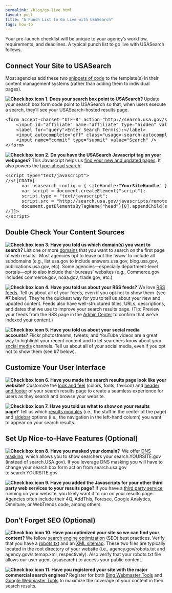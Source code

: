 ```yaml
---
permalink: /blog/go-live.html
layout: post
title: "A Punch List to Go Live with USASearch"
tags: how-to
---
```

<p>Your pre-launch checklist will be unique to your agency&#8217;s workflow, requirements, and deadlines. A typical punch list to go live with USASearch follows.</p>
<h2>Connect Your Site to USASearch</h2>
<p>Most agencies add these two <a href="/blog/how-to-add-our-code-to-your-website.html">snippets of code</a> to the template(s) in their content management systems (rather than adding them to individual pages).</p>
<p><strong><img alt="Check box icon" src="http://f22818b4dfc10241d8a3-f1564c64756a8cfee25b6b19953b1d23.r31.cf2.rackcdn.com/tumblr_mdskweoqc81qid15q.png"/> </strong><strong>1. Does your search box point to USASearch? </strong>Update your search box form code point to USASearch so that, when users execute a search, they&#8217;ll see your USASearch-hosted results page.</p>
<pre>&lt;form accept-charset="UTF-8" action="http://search.usa.gov/search" id="search_form" method="get"&gt;&lt;div style="margin:0;padding:0;display:inline"&gt;&lt;input name="utf8" type="hidden" value="&amp;#x2713;" /&gt;&lt;/div&gt;<br/>    &lt;input id="affiliate" name="affiliate" type="hidden" value="<strong>YourSiteHandle</strong>" /&gt;<br/>    &lt;label for="query"&gt;Enter Search Term(s):&lt;/label&gt;<br/>    &lt;input autocomplete="off" class="usagov-search-autocomplete" id="query" name="query" type="text" /&gt;<br/>    &lt;input name="commit" type="submit" value="Search" /&gt;<br/>&lt;/form&gt;</pre>
<p><strong><img alt="Check box icon" src="http://f22818b4dfc10241d8a3-f1564c64756a8cfee25b6b19953b1d23.r31.cf2.rackcdn.com/tumblr_mdskweoqc81qid15q.png"/> </strong><strong>2. Do you have the USASearch Javascript tag on your webpages?</strong> This Javascript helps us <a href="/blog/how-to-add-your-urls-to-our-index.html">find your new and updated pages</a>. It also powers the <a href="/blog/how-to-implement-type-ahead-search.html">type-ahead search</a>.</p>
<pre>&lt;script type="text/javascript"&gt;
//&lt;![CDATA[
      var usasearch_config = { siteHandle:"<strong>YourSiteHandle</strong>" };
      var script = document.createElement("script");
      script.type = "text/javascript";
      script.src = "http://search.usa.gov/javascripts/remote.loader.js";
      document.getElementsByTagName("head")[0].appendChild(script);
//]]&gt;<br/>&lt;/script&gt;</pre>
<h2>Double Check Your Content Sources</h2>
<p><strong><img alt="Check box icon" src="http://f22818b4dfc10241d8a3-f1564c64756a8cfee25b6b19953b1d23.r31.cf2.rackcdn.com/tumblr_mdskweoqc81qid15q.png"/> </strong><strong>3. Have you told us which domain(s) you want to search?</strong> List one or more <a href="/blog/how-to-edit-your-domains.html">domains</a> that you want to search on the first page of web results.  Most agencies opt to leave out the &#8216;www&#8217; to include all subdomains (e.g., list usa.gov to include answers.usa.gov, blog.usa.gov, publications.usa.gov, etc). Some agencies—especially department-level portals—opt to also include their bureaus&#8217; websites (e.g., Commerce.gov includes commerce.gov, noaa.gov, trade.gov, etc.)</p>
<p><strong><img alt="Check box icon" src="http://f22818b4dfc10241d8a3-f1564c64756a8cfee25b6b19953b1d23.r31.cf2.rackcdn.com/tumblr_mdskweoqc81qid15q.png"/> </strong><strong>4. Have you told us about your RSS feeds?</strong> We love <a href="/blog/how-to-add-your-rss-feeds-to-our-index.html">RSS feeds</a>. Tell us about all of your feeds, even if you opt not to show them  (see #7 below). They&#8217;re the quickest way for you to tell us about your new and updated content. Feeds also have well-structured titles, URLs, descriptions, and dates that we use to improve your search results page. (Tip: Preview your feeds from the RSS page in the <a href="http://search.usa.gov/affiliates/home">Admin Center</a> to confirm that we&#8217;ve indexed your content.)</p>
<p><strong><img alt="Check box icon" src="http://f22818b4dfc10241d8a3-f1564c64756a8cfee25b6b19953b1d23.r31.cf2.rackcdn.com/tumblr_mdskweoqc81qid15q.png"/> </strong><strong>5. Have you told us about your social media accounts?</strong> Flickr photostreams, tweets, and YouTube videos are a great way to highlight your recent content and to let searchers know about your <a href="/blog/how-to-add-your-social-media-to-our-index.html">social media</a> channels. Tell us about all of your social media, even if you opt not to show them (see #7 below). </p>
<h2>Customize Your User Interface</h2>
<p><strong><img alt="Check box icon" src="http://f22818b4dfc10241d8a3-f1564c64756a8cfee25b6b19953b1d23.r31.cf2.rackcdn.com/tumblr_mdskweoqc81qid15q.png"/> 6. Have you made the search results page look like your website?</strong> Customize the <a href="/blog/how-to-customize-the-look-and-feel-of-your-results-page.html">look and feel</a> (colors, fonts, favicon) and <a href="/blog/how-to-customize-the-header-and-footer-of-your-results.html">header and footer</a> of your search results page to create a seamless experience for users as they search and browse your website.</p>
<p><strong><img alt="Check box icon" src="http://f22818b4dfc10241d8a3-f1564c64756a8cfee25b6b19953b1d23.r31.cf2.rackcdn.com/tumblr_mdskweoqc81qid15q.png"/> 7. Have you told us what to show on your results page? </strong>Tell us which <a href="/blog/how-to-select-the-modules-that-appear-on-your-results.html">results modules</a> (i.e., the stuff in the center of the page) and <a href="/blog/how-to-select-the-sidebar-options-that-appear-on-your.html">sidebar</a> options (i.e., the navigation in the left-hand column) you want to appear on your search results.</p>
<h2>Set Up Nice-to-Have Features (Optional)</h2>
<p><strong><img alt="Check box icon" src="http://f22818b4dfc10241d8a3-f1564c64756a8cfee25b6b19953b1d23.r31.cf2.rackcdn.com/tumblr_mdskweoqc81qid15q.png"/> 8. Have you masked your domain?  </strong>We offer <a href="/blog/how-to-add-our-code-to-your-website#cname.html">DNS masking</a>, which allows you to show searchers your search.YOURSITE.gov (instead of search.USA.gov). If you leverage DNS masking you will have to change your search box form action from search.usa.gov to search.YOURSITE.gov. </p>
<p><strong><img alt="Check box icon" src="http://f22818b4dfc10241d8a3-f1564c64756a8cfee25b6b19953b1d23.r31.cf2.rackcdn.com/tumblr_mdskweoqc81qid15q.png"/> 9. Have you added the Javascripts for your other third party web services to your results page? </strong>If you have a <a href="/blog/how-to-add-javascript-for-your-third-party-web-services.html">third party service</a> running on your website, you likely want it to run on your results page. Agencies often include their 4Q, AddThis, Foresee, Google Analytics, Omniture, or WebTrends code, among others.</p>
<h2>Don&#8217;t Forget SEO (Optional)</h2>
<p><strong><img alt="Check box icon" src="http://f22818b4dfc10241d8a3-f1564c64756a8cfee25b6b19953b1d23.r31.cf2.rackcdn.com/tumblr_mdskweoqc81qid15q.png"/> 10. Have you optimized your site so we can find your content? </strong>We follow <a href="http://www.howto.gov/web-content/search/seo">search engine optimization</a> (SEO) best practices. Verify that you have a <a href="http://www.robotstxt.org">robots.txt</a> and an <a href="http://www.sitemaps.org">XML sitemap</a>. These two files are typically located in the root directory of your website (i.e., agency.gov/robots.txt and agency.gov/sitemap.xml, respectively). Also verify that your robots.txt file allows our user agent (usasearch) to access your public content.</p>
<p><strong><img alt="Check box icon" src="http://f22818b4dfc10241d8a3-f1564c64756a8cfee25b6b19953b1d23.r31.cf2.rackcdn.com/tumblr_mdskweoqc81qid15q.png"/> </strong><strong>11. Have you registered your site with the major commercial search engines? </strong>Register for both <a href="http://www.bing.com/toolbox/webmaster">Bing Webmaster Tools</a> and <a href="https://www.google.com/webmasters/tools/home">Google Webmaster Tools</a> to maximize the coverage of your content in their search results.</p>
